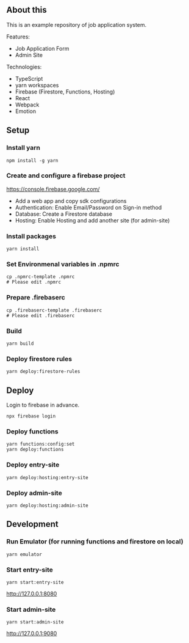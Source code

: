 
## About this

This is an example repository of job application system.

Features:
- Job Application Form
- Admin Site


Technologies:
- TypeScript
- yarn workspaces
- Firebase (Firestore, Functions, Hosting)
- React
- Webpack
- Emotion


## Setup

### Install yarn

```
npm install -g yarn
```

### Create and configure a firebase project

https://console.firebase.google.com/

- Add a web app and copy sdk configurations
- Authentication: Enable Email/Password on Sign-in method
- Database: Create a Firestore database
- Hosting: Enable Hosting and add another site (for admin-site)

### Install packages

```
yarn install
```

### Set Environmenal variables in .npmrc

```
cp .npmrc-template .npmrc
# Please edit .npmrc
```

### Prepare .firebaserc

```
cp .firebaserc-template .firebaserc
# Please edit .firebaserc
```


### Build

```
yarn build
```

### Deploy firestore rules


```
yarn deploy:firestore-rules
```

## Deploy


Login to firebase in advance.

```
npx firebase login
```

### Deploy functions

```
yarn functions:config:set
yarn deploy:functions
```

### Deploy entry-site

```
yarn deploy:hosting:entry-site
```

### Deploy admin-site

```
yarn deploy:hosting:admin-site
```



## Development

### Run Emulator (for running functions and firestore on local)

```
yarn emulator
```

### Start entry-site

```
yarn start:entry-site
```

http://127.0.0.1:8080

### Start admin-site

```
yarn start:admin-site
```

http://127.0.0.1:9080



